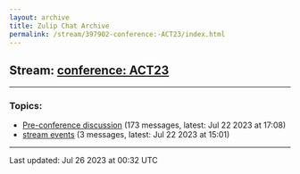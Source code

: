 ```yaml
---
layout: archive
title: Zulip Chat Archive
permalink: /stream/397902-conference:-ACT23/index.html
---
```


## Stream: [conference: ACT23](https://mattecapu.github.io/ct-zulip-archive/stream/397902-conference:-ACT23/index.html)
---

### Topics:

* [Pre-conference discussion](topic/topic_Pre-conference.20discussion.html) (173 messages, latest: Jul 22 2023 at 17:08)
* [stream events](topic/topic_stream.20events.html) (3 messages, latest: Jul 22 2023 at 15:01)

<hr><p>Last updated: Jul 26 2023 at 00:32 UTC</p>
